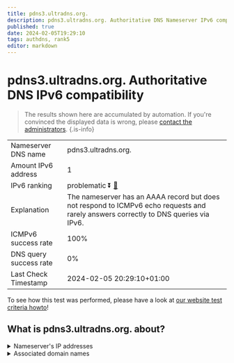 ```yaml
---
title: pdns3.ultradns.org.
description: pdns3.ultradns.org. Authoritative DNS Nameserver IPv6 compatibility
published: true
date: 2024-02-05T19:29:10
tags: authdns, rank5
editor: markdown
---
```


# pdns3.ultradns.org. Authoritative DNS IPv6 compatibility

> The results shown here are accumulated by automation. If you're convinced the displayed data is wrong, please [contact the administrators](/howto/chat). 
{.is-info}




|   |   |
| - | - |
| Nameserver DNS name | pdns3.ultradns.org.
| Amount IPv6 address | 1
| IPv6 ranking | problematic :arrow_double_down: [🔗](/howto/ranking) |
| Explanation | The nameserver has an AAAA record but does not respond to ICMPv6 echo requests and rarely answers correctly to DNS queries via IPv6. |
| ICMPv6 success rate | 100%|
| DNS query success rate | 0% |
| Last Check Timestamp | 2024-02-05 20:29:10+01:00 |

To see how this test was performed, please have a look at [our website test criteria howto](/howto/testcriteria/authdns)!


## What is pdns3.ultradns.org. about?




<details>
<summary>Nameserver's IP addresses</summary>

2610:a1:1015::1

</details>



<details>
<summary>Associated domain names</summary>

www.crave.ca

</details>
